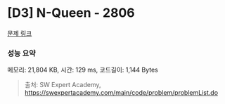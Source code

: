 # [D3] N-Queen - 2806 

[문제 링크](https://swexpertacademy.com/main/code/problem/problemDetail.do?contestProbId=AV7GKs06AU0DFAXB) 

### 성능 요약

메모리: 21,804 KB, 시간: 129 ms, 코드길이: 1,144 Bytes



> 출처: SW Expert Academy, https://swexpertacademy.com/main/code/problem/problemList.do